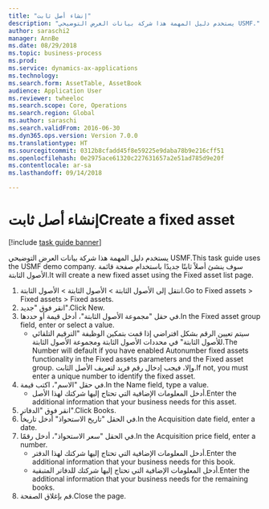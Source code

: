 ```yaml
--- 
title: "إنشاء أصل ثابت"
description: "يستخدم دليل المهمة هذا شركة بيانات العرض التوضيحي USMF."
author: saraschi2
manager: AnnBe
ms.date: 08/29/2018
ms.topic: business-process
ms.prod: 
ms.service: dynamics-ax-applications
ms.technology: 
ms.search.form: AssetTable, AssetBook
audience: Application User
ms.reviewer: twheeloc
ms.search.scope: Core, Operations
ms.search.region: Global
ms.author: saraschi
ms.search.validFrom: 2016-06-30
ms.dyn365.ops.version: Version 7.0.0
ms.translationtype: HT
ms.sourcegitcommit: 0312b8cfadd45f8e59225e9daba78b9e216cff51
ms.openlocfilehash: 0e2975ace61320c227631657a2e51ad785d9e20f
ms.contentlocale: ar-sa
ms.lasthandoff: 09/14/2018

---
```

# <a name="create-a-fixed-asset"></a><span data-ttu-id="32aad-103">إنشاء أصل ثابت</span><span class="sxs-lookup"><span data-stu-id="32aad-103">Create a fixed asset</span></span>

[!include [task guide banner](../../includes/task-guide-banner.md)]

<span data-ttu-id="32aad-104">يستخدم دليل المهمة هذا شركة بيانات العرض التوضيحي USMF.</span><span class="sxs-lookup"><span data-stu-id="32aad-104">This task guide uses the USMF demo company.</span></span>  <span data-ttu-id="32aad-105">سوف ينشئ أصلاً ثابتًا جديدًا باستخدام صفحة قائمة الأصول الثابتة.</span><span class="sxs-lookup"><span data-stu-id="32aad-105">It will create a new fixed asset using the Fixed asset list page.</span></span>

1. <span data-ttu-id="32aad-106">انتقل إلى الأصول الثابتة > الأصول الثابتة > الأصول الثابتة.</span><span class="sxs-lookup"><span data-stu-id="32aad-106">Go to Fixed assets > Fixed assets > Fixed assets.</span></span>
2. <span data-ttu-id="32aad-107">انقر فوق "جديد".</span><span class="sxs-lookup"><span data-stu-id="32aad-107">Click New.</span></span>
3. <span data-ttu-id="32aad-108">في حقل "مجموعة الأصول الثابتة"، أدخل قيمة أو حددها.</span><span class="sxs-lookup"><span data-stu-id="32aad-108">In the Fixed asset group field, enter or select a value.</span></span>
    * <span data-ttu-id="32aad-109">سيتم تعيين الرقم بشكل افتراضي إذا قمت بتمكين الوظيفة "الترقيم التلقائي للأصول الثابتة‬" في محددات الأصول الثابتة ومجموعة الأصول الثابتة.</span><span class="sxs-lookup"><span data-stu-id="32aad-109">The Number will default if you have enabled Autonumber fixed assets functionality in the Fixed assets parameters and the Fixed asset group.</span></span>  <span data-ttu-id="32aad-110">وإلا، فيجب إدخال رقم فريد لتعريف الأصل الثابت.</span><span class="sxs-lookup"><span data-stu-id="32aad-110">If not, you must enter a unique number to identify the fixed asset.</span></span>  
4. <span data-ttu-id="32aad-111">في حقل "الاسم"، اكتب قيمة.</span><span class="sxs-lookup"><span data-stu-id="32aad-111">In the Name field, type a value.</span></span>
    * <span data-ttu-id="32aad-112">أدخل المعلومات الإضافية التي تحتاج إليها شركتك لهذا الأصل.</span><span class="sxs-lookup"><span data-stu-id="32aad-112">Enter the additional information that your business needs for this asset.</span></span>  
5. <span data-ttu-id="32aad-113">انقر فوق "الدفاتر".</span><span class="sxs-lookup"><span data-stu-id="32aad-113">Click Books.</span></span>
6. <span data-ttu-id="32aad-114">في الحقل "تاريخ الاستحواذ" أدخل تاريخاً.</span><span class="sxs-lookup"><span data-stu-id="32aad-114">In the Acquisition date field, enter a date.</span></span>
7. <span data-ttu-id="32aad-115">في الحقل "سعر الاستحواذ"، أدخل رقمًا.</span><span class="sxs-lookup"><span data-stu-id="32aad-115">In the Acquisition price field, enter a number.</span></span>
    * <span data-ttu-id="32aad-116">أدخل المعلومات الإضافية التي تحتاج إليها شركتك لهذا الدفتر.</span><span class="sxs-lookup"><span data-stu-id="32aad-116">Enter the additional information that your business needs for this book.</span></span>  
    * <span data-ttu-id="32aad-117">أدخل المعلومات الإضافية التي تحتاج إليها شركتك للدفاتر المتبقية.</span><span class="sxs-lookup"><span data-stu-id="32aad-117">Enter the additional information that your business needs for the remaining books.</span></span>  
8. <span data-ttu-id="32aad-118">قم بإغلاق الصفحة.</span><span class="sxs-lookup"><span data-stu-id="32aad-118">Close the page.</span></span>


